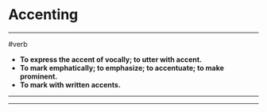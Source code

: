 # Accenting
---
#verb
- **To express the accent of vocally; to utter with accent.**
- **To mark emphatically; to emphasize; to accentuate; to make prominent.**
- **To mark with written accents.**
---
---
